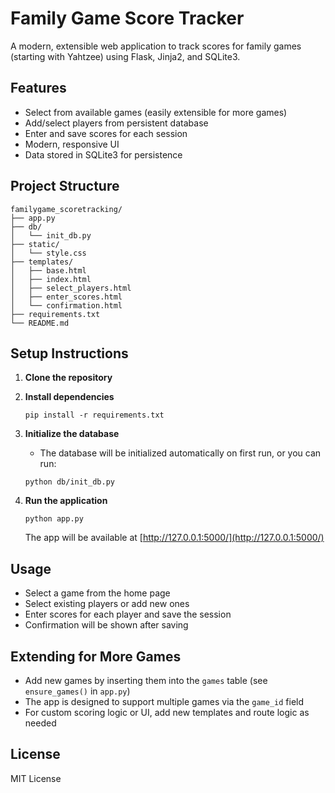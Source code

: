 # Family Game Score Tracker

A modern, extensible web application to track scores for family games (starting with Yahtzee) using Flask, Jinja2, and SQLite3.

## Features
- Select from available games (easily extensible for more games)
- Add/select players from persistent database
- Enter and save scores for each session
- Modern, responsive UI
- Data stored in SQLite3 for persistence

## Project Structure
```
familygame_scoretracking/
├── app.py
├── db/
│   └── init_db.py
├── static/
│   └── style.css
├── templates/
│   ├── base.html
│   ├── index.html
│   ├── select_players.html
│   ├── enter_scores.html
│   └── confirmation.html
├── requirements.txt
└── README.md
```

## Setup Instructions

1. **Clone the repository**

2. **Install dependencies**
   ```
   pip install -r requirements.txt
   ```

3. **Initialize the database**
   - The database will be initialized automatically on first run, or you can run:
   ```
   python db/init_db.py
   ```

4. **Run the application**
   ```
   python app.py
   ```
   The app will be available at [http://127.0.0.1:5000/](http://127.0.0.1:5000/)

## Usage
- Select a game from the home page
- Select existing players or add new ones
- Enter scores for each player and save the session
- Confirmation will be shown after saving

## Extending for More Games
- Add new games by inserting them into the `games` table (see `ensure_games()` in `app.py`)
- The app is designed to support multiple games via the `game_id` field
- For custom scoring logic or UI, add new templates and route logic as needed

## License
MIT License

